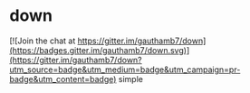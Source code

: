 # down

[![Join the chat at https://gitter.im/gauthamb7/down](https://badges.gitter.im/gauthamb7/down.svg)](https://gitter.im/gauthamb7/down?utm_source=badge&utm_medium=badge&utm_campaign=pr-badge&utm_content=badge)
simple
